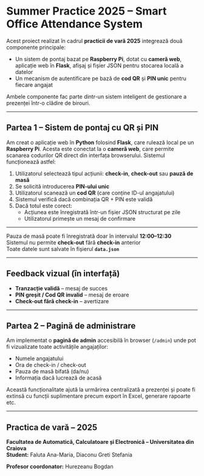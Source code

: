 # **Summer Practice 2025 – Smart Office Attendance System**

Acest proiect realizat în cadrul **practicii de vară 2025** integrează două componente principale:

- Un sistem de pontaj bazat pe **Raspberry Pi**, dotat cu **cameră web**, aplicație web în **Flask**, afișaj și fișier JSON pentru stocarea locală a datelor  
- Un mecanism de autentificare pe bază de **cod QR** și **PIN unic** pentru fiecare angajat  

Ambele componente fac parte dintr-un sistem inteligent de gestionare a prezenței într-o clădire de birouri.

---

## **Partea 1 – Sistem de pontaj cu QR și PIN**

Am creat o aplicație web în **Python** folosind **Flask**, care rulează local pe un **Raspberry Pi**. Acesta este conectat la o **cameră web**, care permite scanarea codurilor QR direct din interfața browserului. Sistemul funcționează astfel:

1. Utilizatorul selectează tipul acțiunii: **check-in**, **check-out** sau **pauză de masă**  
2. Se solicită introducerea **PIN-ului unic**  
3. Utilizatorul scanează un **cod QR** (care conține ID-ul angajatului)  
4. Sistemul verifică dacă combinația QR + PIN este validă  
5. Dacă totul este corect:
   - Acțiunea este înregistrată într-un fișier JSON structurat pe zile
   - Utilizatorul primește un mesaj de confirmare

---

 Pauza de masă poate fi înregistrată doar în intervalul **12:00–12:30**  
 Sistemul nu permite **check-out** fără **check-in** anterior  
 Toate datele sunt salvate în fișierul **`data.json`**

---

## **Feedback vizual (în interfață)**

-  **Tranzacție validă** – mesaj de succes  
-  **PIN greșit / Cod QR invalid** – mesaj de eroare  
-  **Check-out fără check-in** – avertizare  

---

## **Partea 2 – Pagină de administrare**

Am implementat o **pagină de admin** accesibilă în browser (`/admin`) unde pot fi vizualizate toate activitățile angajaților:

- Numele angajatului  
- Ora de check-in / check-out  
- Pauza de masă bifată (da/nu)  
- Informația dacă lucrează de acasă  

Această funcționalitate ajută la urmărirea centralizată a prezenței și poate fi extinsă cu funcții suplimentare precum export în Excel, generare rapoarte etc.

---

## **Practica de vară – 2025**  
**Facultatea de Automatică, Calculatoare și Electronică – Universitatea din Craiova**  
**Student:** Faluta Ana-Maria, Diaconu Greti Stefania 

**Profesor coordonator:** Hurezeanu Bogdan
